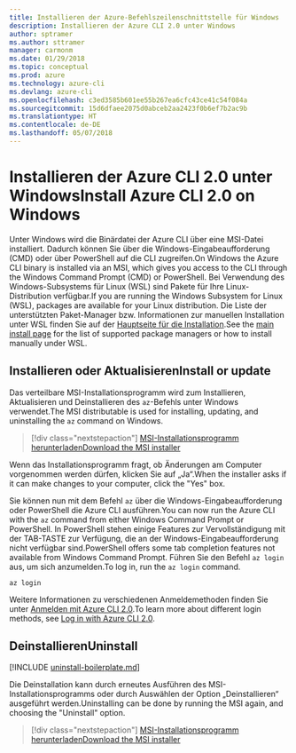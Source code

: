 ```yaml
---
title: Installieren der Azure-Befehlszeilenschnittstelle für Windows
description: Installieren der Azure CLI 2.0 unter Windows
author: sptramer
ms.author: sttramer
manager: carmonm
ms.date: 01/29/2018
ms.topic: conceptual
ms.prod: azure
ms.technology: azure-cli
ms.devlang: azure-cli
ms.openlocfilehash: c3ed3585b601ee55b267ea6cfc43ce41c54f084a
ms.sourcegitcommit: 15d6dfaee2075d0abceb2aa2423f0b6ef7b2ac9b
ms.translationtype: HT
ms.contentlocale: de-DE
ms.lasthandoff: 05/07/2018
---
```

# <a name="install-azure-cli-20-on-windows"></a><span data-ttu-id="3734d-103">Installieren der Azure CLI 2.0 unter Windows</span><span class="sxs-lookup"><span data-stu-id="3734d-103">Install Azure CLI 2.0 on Windows</span></span>

<span data-ttu-id="3734d-104">Unter Windows wird die Binärdatei der Azure CLI über eine MSI-Datei installiert. Dadurch können Sie über die Windows-Eingabeaufforderung (CMD) oder über PowerShell auf die CLI zugreifen.</span><span class="sxs-lookup"><span data-stu-id="3734d-104">On Windows the Azure CLI binary is installed via an MSI, which gives you access to the CLI through the Windows Command Prompt (CMD) or PowerShell.</span></span>
<span data-ttu-id="3734d-105">Bei Verwendung des Windows-Subsystems für Linux (WSL) sind Pakete für Ihre Linux-Distribution verfügbar.</span><span class="sxs-lookup"><span data-stu-id="3734d-105">If you are running the Windows Subsystem for Linux (WSL), packages are available for your Linux distribution.</span></span> <span data-ttu-id="3734d-106">Die Liste der unterstützten Paket-Manager bzw. Informationen zur manuellen Installation unter WSL finden Sie auf der [Hauptseite für die Installation](install-azure-cli.md).</span><span class="sxs-lookup"><span data-stu-id="3734d-106">See the [main install page](install-azure-cli.md) for the list of supported package managers or how to install manually under WSL.</span></span>

## <a name="install-or-update"></a><span data-ttu-id="3734d-107">Installieren oder Aktualisieren</span><span class="sxs-lookup"><span data-stu-id="3734d-107">Install or update</span></span>

<span data-ttu-id="3734d-108">Das verteilbare MSI-Installationsprogramm wird zum Installieren, Aktualisieren und Deinstallieren des `az`-Befehls unter Windows verwendet.</span><span class="sxs-lookup"><span data-stu-id="3734d-108">The MSI distributable is used for installing, updating, and uninstalling the `az` command on Windows.</span></span>

> [!div class="nextstepaction"]
> [<span data-ttu-id="3734d-109">MSI-Installationsprogramm herunterladen</span><span class="sxs-lookup"><span data-stu-id="3734d-109">Download the MSI installer</span></span>](https://aka.ms/installazurecliwindows)

<span data-ttu-id="3734d-110">Wenn das Installationsprogramm fragt, ob Änderungen am Computer vorgenommen werden dürfen, klicken Sie auf „Ja“.</span><span class="sxs-lookup"><span data-stu-id="3734d-110">When the installer asks if it can make changes to your computer, click the "Yes" box.</span></span>

<span data-ttu-id="3734d-111">Sie können nun mit dem Befehl `az` über die Windows-Eingabeaufforderung oder PowerShell die Azure CLI ausführen.</span><span class="sxs-lookup"><span data-stu-id="3734d-111">You can now run the Azure CLI with the `az` command from either Windows Command Prompt or PowerShell.</span></span> <span data-ttu-id="3734d-112">In PowerShell stehen einige Features zur Vervollständigung mit der TAB-TASTE zur Verfügung, die an der Windows-Eingabeaufforderung nicht verfügbar sind.</span><span class="sxs-lookup"><span data-stu-id="3734d-112">PowerShell offers some tab completion features not available from Windows Command Prompt.</span></span> <span data-ttu-id="3734d-113">Führen Sie den Befehl `az login` aus, um sich anzumelden.</span><span class="sxs-lookup"><span data-stu-id="3734d-113">To log in, run the `az login` command.</span></span>

```azurecli
az login
```

<span data-ttu-id="3734d-114">Weitere Informationen zu verschiedenen Anmeldemethoden finden Sie unter [Anmelden mit Azure CLI 2.0](authenticate-azure-cli.md).</span><span class="sxs-lookup"><span data-stu-id="3734d-114">To learn more about different login methods, see [Log in with Azure CLI 2.0](authenticate-azure-cli.md).</span></span>

## <a name="uninstall"></a><span data-ttu-id="3734d-115">Deinstallieren</span><span class="sxs-lookup"><span data-stu-id="3734d-115">Uninstall</span></span>

[!INCLUDE [uninstall-boilerplate.md](includes/uninstall-boilerplate.md)]

<span data-ttu-id="3734d-116">Die Deinstallation kann durch erneutes Ausführen des MSI-Installationsprogramms oder durch Auswählen der Option „Deinstallieren“ ausgeführt werden.</span><span class="sxs-lookup"><span data-stu-id="3734d-116">Uninstalling can be done by running the MSI again, and choosing the "Uninstall" option.</span></span>

> [!div class="nextstepaction"]
> [<span data-ttu-id="3734d-117">MSI-Installationsprogramm herunterladen</span><span class="sxs-lookup"><span data-stu-id="3734d-117">Download the MSI installer</span></span>](https://aka.ms/installazurecliwindows)
